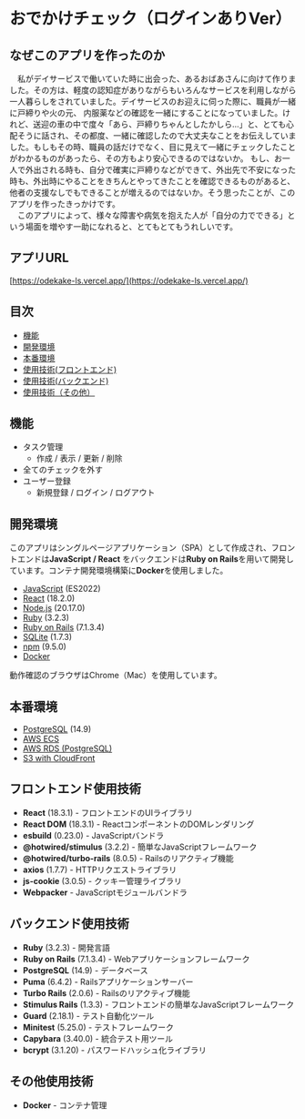 # おでかけチェック（ログインありVer）

## なぜこのアプリを作ったのか

&emsp;私がデイサービスで働いていた時に出会った、あるおばあさんに向けて作りました。その方は、軽度の認知症がありながらもいろんなサービスを利用しながら一人暮らしをされていました。デイサービスのお迎えに伺った際に、職員が一緒に戸締りや火の元、
内服薬などの確認を一緒にすることになっていました。けれど、送迎の車の中で度々「あら、戸締りちゃんとしたかしら...」と、とても心配そうに話され、その都度、一緒に確認したので大丈夫なことをお伝えしていました。もしもその時、職員の話だけでなく、目に見えて一緒にチェックしたことがわかるものがあったら、その方もより安心できるのではないか。
もし、お一人で外出される時も、自分で確実に戸締りなどができて、外出先で不安になった時も、外出時にやることをきちんとやってきたことを確認できるものがあると、他者の支援なしでもできることが増えるのではないか。そう思ったことが、このアプリを作ったきっかけです。  
&emsp;このアプリによって、様々な障害や病気を抱えた人が「自分の力でできる」という場面を増やす一助になれると、とてもとてもうれしいです。

## アプリURL

[https://odekake-ls.vercel.app/](https://odekake-ls.vercel.app/)

## 目次

- [機能](#機能)
- [開発環境](#開発環境)
- [本番環境](#本番環境)
- [使用技術(フロントエンド)](#フロントエンド使用技術)
- [使用技術(バックエンド)](#バックエンド使用技術)
- [使用技術（その他）](#その他使用技術)

## 機能

- タスク管理
  - 作成 / 表示 / 更新 / 削除
- 全てのチェックを外す
- ユーザー登録
  - 新規登録 / ログイン / ログアウト

## 開発環境

このアプリはシングルページアプリケーション（SPA）として作成され、フロントエンドは**JavaScript / React** をバックエンドは**Ruby on Rails**を用いて開発しています。コンテナ開発環境構築に**Docker**を使用しました。

- [JavaScript](https://www.ecma-international.org/publications-and-standards/standards/ecma-262/) (ES2022)
- [React](https://reactjs.org) (18.2.0)
- [Node.js](https://nodejs.org/) (20.17.0)
- [Ruby](https://www.ruby-lang.org) (3.2.3)
- [Ruby on Rails](https://rubyonrails.org) (7.1.3.4)
- [SQLite](https://www.sqlite.org/) (1.7.3)
- [npm](https://www.npmjs.com/) (9.5.0)
- [Docker](https://www.docker.com)

動作確認のブラウザはChrome（Mac）を使用しています。

## 本番環境

- [PostgreSQL](https://www.postgresql.org) (14.9)
- [AWS ECS](https://aws.amazon.com/ecs/)
- [AWS RDS (PostgreSQL)](https://aws.amazon.com/rds/postgresql/)
- [S3 with CloudFront](https://aws.amazon.com/cloudfront/)


## フロントエンド使用技術

- **React** (18.3.1) - フロントエンドのUIライブラリ
- **React DOM** (18.3.1) - ReactコンポーネントのDOMレンダリング
- **esbuild** (0.23.0) - JavaScriptバンドラ
- **@hotwired/stimulus** (3.2.2) - 簡単なJavaScriptフレームワーク
- **@hotwired/turbo-rails** (8.0.5) - Railsのリアクティブ機能
- **axios** (1.7.7) - HTTPリクエストライブラリ
- **js-cookie** (3.0.5) - クッキー管理ライブラリ
- **Webpacker** - JavaScriptモジュールバンドラ

## バックエンド使用技術

- **Ruby** (3.2.3) - 開発言語
- **Ruby on Rails** (7.1.3.4) - Webアプリケーションフレームワーク
- **PostgreSQL** (14.9) - データベース
- **Puma** (6.4.2) - Railsアプリケーションサーバー
- **Turbo Rails** (2.0.6) - Railsのリアクティブ機能
- **Stimulus Rails** (1.3.3) - フロントエンドの簡単なJavaScriptフレームワーク
- **Guard** (2.18.1) - テスト自動化ツール
- **Minitest** (5.25.0) - テストフレームワーク
- **Capybara** (3.40.0) - 統合テスト用ツール
- **bcrypt** (3.1.20) - パスワードハッシュ化ライブラリ

## その他使用技術

- **Docker** - コンテナ管理

